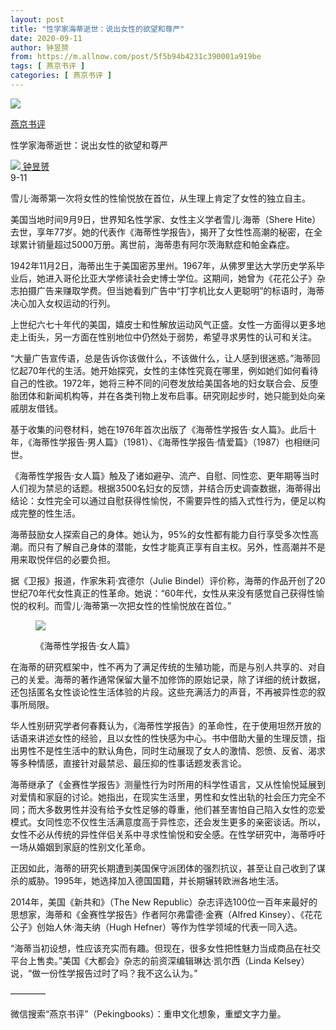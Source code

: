 ```yaml
---
layout: post
title: "性学家海蒂逝世：说出女性的欲望和尊严"
date: 2020-09-11
author: 钟昱赟
from: https://m.allnow.com/post/5f5b94b4231c390001a919be
tags: [ 燕京书评 ]
categories: [ 燕京书评 ]
---
```


<div class="main" data-v-7f77c10f="" data-v-c130297e="">
 <div class="head-img-wrap" data-v-7f77c10f="">
  <img class="head-img" data-v-7f77c10f="" src="//img.allhistory.com/5f5b8e86550c6f000157fe6f.jpg?imageView2/2/w/750"/>
  <!-- -->
 </div>
 <div class="column-wrap" data-v-7f77c10f="">
  <p class="column" data-v-7f77c10f="">
   <a class="column-link" data-v-7f77c10f="" href="/column/199">
    燕京书评
   </a>
   <!-- -->
  </p>
  <p class="title" data-v-7f77c10f="">
   性学家海蒂逝世：说出女性的欲望和尊严
  </p>
 </div>
 <div class="author-wrap" data-v-7f77c10f="">
  <div class="left" data-v-7f77c10f="">
   <a class="single-avatar" data-v-7f77c10f="" href="/user/1409506">
    <img data-v-7f77c10f="" src="//pic.allhistory.com/T1EXZCBXCQ1RCvBVdK.jpg?imageView2/2/w/64"/>
   </a>
   <a class="single-name" data-v-7f77c10f="" href="/user/1409506">
    钟昱赟
   </a>
   <div class="icon" data-v-7f77c10f="">
   </div>
  </div>
  <div class="time" data-v-7f77c10f="">
   9-11
  </div>
 </div>
 <div class="abstract-wrap" data-v-7f77c10f="">
  <p class="abstract" data-v-7f77c10f="">
   雪儿·海蒂第一次将女性的性愉悦放在首位，从生理上肯定了女性的独立自主。
  </p>
 </div>
 <div data-v-7f77c10f="" id="article-content">
  <p>
   美国当地时间9月9日，世界知名性学家、女性主义学者雪儿·海蒂（Shere Hite）去世，享年77岁。她的代表作《海蒂性学报告》，揭开了女性性高潮的秘密，在全球累计销量超过5000万册。离世前，海蒂患有阿尔茨海默症和帕金森症。
  </p>
  <p>
  </p>
  <p>
   1942年11月2日，海蒂出生于美国密苏里州。1967年，从佛罗里达大学历史学系毕业后，她进入哥伦比亚大学修读社会史博士学位。这期间，她曾为《花花公子》杂志拍摄广告来赚取学费。但当她看到广告中“打字机比女人更聪明”的标语时，海蒂决心加入女权运动的行列。
  </p>
  <p>
  </p>
  <p>
   上世纪六七十年代的美国，嬉皮士和性解放运动风气正盛。女性一方面得以更多地走上街头，另一方面在性别地位中仍然处于弱势，希望寻求男性的认可和关注。
  </p>
  <p>
  </p>
  <p>
   “大量广告宣传语，总是告诉你该做什么，不该做什么，让人感到很迷惑。”海蒂回忆起70年代的生活。她开始探究，女性的主体性究竟在哪里，例如她们如何看待自己的性欲。1972年，她将三种不同的问卷发放给美国各地的妇女联合会、反堕胎团体和新闻机构等，并在各类刊物上发布启事。研究刚起步时，她只能到处向亲戚朋友借钱。
  </p>
  <p>
  </p>
  <p>
   基于收集的问卷材料，她在1976年首次出版了《海蒂性学报告·女人篇》。此后十年，《海蒂性学报告·男人篇》（1981）、《海蒂性学报告·情爱篇》（1987）也相继问世。
  </p>
  <p>
  </p>
  <p>
   《海蒂性学报告·女人篇》触及了诸如避孕、流产、自慰、同性恋、更年期等当时人们视为禁忌的话题。根据3500名妇女的反馈，并结合历史调查数据，海蒂得出结论：女性完全可以通过自慰获得性愉悦，不需要异性的插入式性行为，便足以构成完整的性生活。
  </p>
  <p>
  </p>
  <p>
   海蒂鼓励女人探索自己的身体。她认为，95%的女性都有能力自行享受多次性高潮。而只有了解自己身体的潜能，女性才能真正享有自主权。另外，性高潮并不是用来取悦伴侣的必要负担。
  </p>
  <p>
  </p>
  <p>
   据《卫报》报道，作家朱莉·宾德尔（Julie Bindel）评价称，海蒂的作品开创了20世纪70年代女性真正的性革命。她说：“60年代，女性从来没有感觉自己获得性愉悦的权利。而雪儿·海蒂第一次把女性的性愉悦放在首位。”
  </p>
  <p>
  </p>
  <figure class="image-box dls-image-block dls-media-image">
   <img src="//img.allhistory.com/5f5b8ef085139100018a17f1.png?imageView2/2/w/800"/>
   <figcaption class="dls-image-capture">
    <p>
     《海蒂性学报告·女人篇》
    </p>
   </figcaption>
  </figure>
  <p>
  </p>
  <p>
   在海蒂的研究框架中，性不再为了满足传统的生殖功能，而是与别人共享的、对自己的关爱。海蒂的著作通常保留大量不加修饰的原始记录，除了详细的统计数据，还包括匿名女性谈论性生活体验的片段。这些充满活力的声音，不再被异性恋的叙事所局限。
  </p>
  <p>
  </p>
  <p>
   华人性别研究学者何春蕤认为，《海蒂性学报告》的革命性，在于使用坦然开放的话语来讲述女性的经验，且以女性的性快感为中心。书中借助大量的生理反馈，指出男性不是性生活中的默认角色，同时生动展现了女人的激情、怨愤、反省、渴求等多种情感，直接针对最禁忌、最压抑的性事话题发表言论。
  </p>
  <p>
  </p>
  <p>
   海蒂继承了《金赛性学报告》测量性行为时所用的科学性语言，又从性愉悦延展到对爱情和家庭的讨论。她指出，在现实生活里，男性和女性出轨的社会压力完全不同；而大多数男性并没有给予女性足够的尊重，他们甚至害怕自己陷入女性的恋爱模式。女同性恋不仅性生活满意度高于异性恋，还会发生更多的亲密谈话。所以，女性不必从传统的异性伴侣关系中寻求性愉悦和安全感。在性学研究中，海蒂呼吁一场从婚姻到家庭的性别文化革命。
  </p>
  <p>
  </p>
  <p>
   正因如此，海蒂的研究长期遭到美国保守派团体的强烈抗议，甚至让自己收到了谋杀的威胁。1995年，她选择加入德国国籍，并长期辗转欧洲各地生活。
  </p>
  <p>
  </p>
  <p>
   2014年，美国《新共和》（The New Republic）杂志评选100位一百年来最好的思想家，海蒂和《金赛性学报告》作者阿尔弗雷德·金赛（Alfred Kinsey）、《花花公子》创始人休·海夫纳（Hugh Hefner）等作为性学领域的代表一同入选。
  </p>
  <p>
  </p>
  <p>
   “海蒂当初设想，性应该充实而有趣。但现在，很多女性把性魅力当成商品在社交平台上售卖。”美国《大都会》杂志的前资深编辑琳达·凯尔西（Linda Kelsey）说，“做一份性学报告过时了吗？我不这么认为。”
  </p>
  <p>
  </p>
  <p>
   ————
  </p>
  <p>
   微信搜索“燕京书评”（Pekingbooks）：重申文化想象，重塑文字力量。
  </p>
 </div>
</div>

